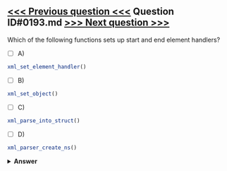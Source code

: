 [<<< Previous question <<<](0192.md)   Question ID#0193.md   [>>> Next question >>>](0194.md)
---

Which of the following functions sets up start and end element handlers?

- [ ] A)
```php
xml_set_element_handler()
```

- [ ] B)
```php
xml_set_object()
```

- [ ] C)
```php
xml_parse_into_struct()
```

- [ ] D)
```php
xml_parser_create_ns()
```


<details><summary><b>Answer</b></summary>
<p>
  Answer: <strong>A</strong>
</p>
</details>
